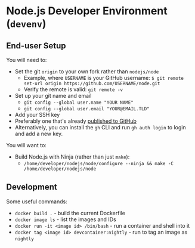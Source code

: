 # Node.js Developer Environment (`devenv`)

## End-user Setup

You will need to:
- Set the git `origin` to your own fork rather than `nodejs/node`
  - Example, where `USERNAME` is your GitHub username: `$ git remote set-url origin https://github.com/USERNAME/node.git`
  - Verify the remote is valid: `git remote -v`
- Set up your git name and email
  - `git config --global user.name "YOUR NAME"`
  - `git config --global user.email "YOUR@EMAIL.TLD"`
- Add your SSH key
 - Preferably one that's already [published to GitHub](https://docs.github.com/en/github/authenticating-to-github/connecting-to-github-with-ssh/adding-a-new-ssh-key-to-your-github-account)
 - Alternatively, you can install the `gh` CLI and run `gh auth login` to login and add a new key.

You will want to:
- Build Node.js with Ninja (rather than just `make`):
  - `/home/developer/nodejs/node/configure --ninja && make -C /home/developer/nodejs/node`

## Development

Some useful commands:
- `docker build .` - build the current Dockerfile
- `docker image ls` - list the images and IDs
- `docker run -it <image id> /bin/bash` - run a container and shell into it
- `docker tag <image id> devcontainer:nightly` - run to tag an image as `nightly`